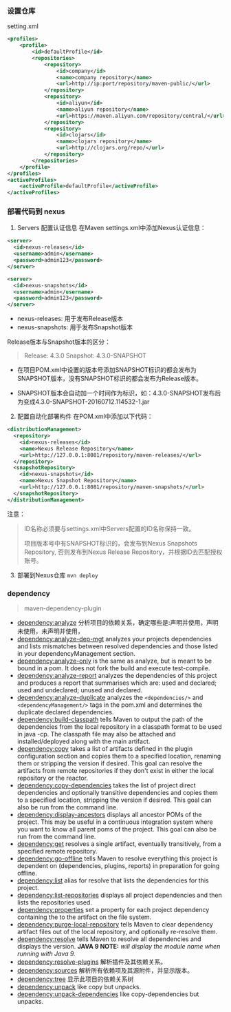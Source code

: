 ### 设置仓库

setting.xml

```xml
<profiles>
    <profile>
        <id>defaultProfile</id>
        <repositories>
            <repository>
                <id>company</id>
                <name>company repository</name>
                <url>http://ip:port/repository/maven-public/</url>
            </repository>
            <repository>
                <id>aliyun</id>
                <name>aliyun repository</name>
                <url>https://maven.aliyun.com/repository/central/</url>
            </repository>
            <repository>
                <id>clojars</id>
                <name>clojars repository</name>
                <url>http://clojars.org/repo/</url>
            </repository>
        </repositories>
    </profile>
</profiles>
<activeProfiles>
    <activeProfile>defaultProfile</activeProfile>
</activeProfiles>
```

### 部署代码到 nexus
1. Servers 配置认证信息
在Maven settings.xml中添加Nexus认证信息：
```xml
<server>
  <id>nexus-releases</id>
  <username>admin</username>
  <password>admin123</password>
</server>

<server>
  <id>nexus-snapshots</id>
  <username>admin</username>
  <password>admin123</password>
</server>
```
* nexus-releases: 用于发布Release版本
* nexus-snapshots: 用于发布Snapshot版本

Release版本与Snapshot版本的区分：

>Release: 4.3.0
>Snapshot: 4.3.0-SNAPSHOT

* 在项目POM.xml中设置的版本号添加SNAPSHOT标识的都会发布为SNAPSHOT版本，没有SNAPSHOT标识的都会发布为Release版本。

* SNAPSHOT版本会自动加一个时间作为标识，如：4.3.0-SNAPSHOT发布后为变成4.3.0-SNAPSHOT-20160712.114532-1.jar

2. 配置自动化部署构件
在POM.xml中添加以下代码：
```xml
<distributionManagement>  
  <repository>  
    <id>nexus-releases</id>  
    <name>Nexus Release Repository</name>  
    <url>http://127.0.0.1:8081/repository/maven-releases/</url>  
  </repository>  
  <snapshotRepository>  
    <id>nexus-snapshots</id>  
    <name>Nexus Snapshot Repository</name>  
    <url>http://127.0.0.1:8081/repository/maven-snapshots/</url>  
  </snapshotRepository>  
</distributionManagement> 
```
注意：

> ID名称必须要与settings.xml中Servers配置的ID名称保持一致。
>
> 项目版本号中有SNAPSHOT标识的，会发布到Nexus Snapshots Repository, 否则发布到Nexus Release Repository，并根据ID去匹配授权账号。

3. 部署到Nexus仓库
`mvn deploy`

### dependency
> maven-dependency-plugin

* [dependency:analyze](https://maven.apache.org/plugins/maven-dependency-plugin/analyze-mojo.html) 分析项目的依赖关系，确定哪些是:声明并使用，声明未使用，未声明并使用，
* [dependency:analyze-dep-mgt](https://maven.apache.org/plugins/maven-dependency-plugin/analyze-dep-mgt-mojo.html) analyzes your projects dependencies and lists mismatches between resolved dependencies and those listed in your dependencyManagement section.
* [dependency:analyze-only](https://maven.apache.org/plugins/maven-dependency-plugin/analyze-only-mojo.html) is the same as analyze, but is meant to be bound in a pom. It does not fork the build and execute test-compile.
* [dependency:analyze-report](https://maven.apache.org/plugins/maven-dependency-plugin/analyze-report-mojo.html) analyzes the dependencies of this project and produces a report that summarises which are: used and declared; used and undeclared; unused and declared.
* [dependency:analyze-duplicate](https://maven.apache.org/plugins/maven-dependency-plugin/analyze-duplicate-mojo.html) analyzes the `<dependencies/>` and `<dependencyManagement/>` tags in the pom.xml and determines the duplicate declared dependencies.
* [dependency:build-classpath](https://maven.apache.org/plugins/maven-dependency-plugin/build-classpath-mojo.html) tells Maven to output the path of the dependencies from the local repository in a classpath format to be used in java -cp. The classpath file may also be attached and installed/deployed along with the main artifact.
* [dependency:copy](https://maven.apache.org/plugins/maven-dependency-plugin/copy-mojo.html) takes a list of artifacts defined in the plugin configuration section and copies them to a specified location, renaming them or stripping the version if desired. This goal can resolve the artifacts from remote repositories if they don't exist in either the local repository or the reactor.
* [dependency:copy-dependencies](https://maven.apache.org/plugins/maven-dependency-plugin/copy-dependencies-mojo.html) takes the list of project direct dependencies and optionally transitive dependencies and copies them to a specified location, stripping the version if desired. This goal can also be run from the command line.
* [dependency:display-ancestors](https://maven.apache.org/plugins/maven-dependency-plugin/display-ancestors-mojo.html) displays all ancestor POMs of the project. This may be useful in a continuous integration system where you want to know all parent poms of the project. This goal can also be run from the command line.
* [dependency:get](https://maven.apache.org/plugins/maven-dependency-plugin/get-mojo.html) resolves a single artifact, eventually transitively, from a specified remote repository.
* [dependency:go-offline](https://maven.apache.org/plugins/maven-dependency-plugin/go-offline-mojo.html) tells Maven to resolve everything this project is dependent on (dependencies, plugins, reports) in preparation for going offline.
* [dependency:list](https://maven.apache.org/plugins/maven-dependency-plugin/list-mojo.html) alias for resolve that lists the dependencies for this project.
* [dependency:list-repositories](https://maven.apache.org/plugins/maven-dependency-plugin/list-repositories-mojo.html) displays all project dependencies and then lists the repositories used.
* [dependency:properties](https://maven.apache.org/plugins/maven-dependency-plugin/properties-mojo.html) set a property for each project dependency containing the to the artifact on the file system.
* [dependency:purge-local-repository](https://maven.apache.org/plugins/maven-dependency-plugin/purge-local-repository-mojo.html) tells Maven to clear dependency artifact files out of the local repository, and optionally re-resolve them.
* [dependency:resolve](https://maven.apache.org/plugins/maven-dependency-plugin/resolve-mojo.html) tells Maven to resolve all dependencies and displays the version. **JAVA 9 NOTE:** *will display the module name when running with Java 9.*
* [dependency:resolve-plugins](https://maven.apache.org/plugins/maven-dependency-plugin/resolve-plugins-mojo.html) 解析插件及其依赖关系。
* [dependency:sources](https://maven.apache.org/plugins/maven-dependency-plugin/sources-mojo.html) 解析所有依赖项及其源附件，并显示版本。
* [dependency:tree](https://maven.apache.org/plugins/maven-dependency-plugin/tree-mojo.html) 显示此项目的依赖关系树
* [dependency:unpack](https://maven.apache.org/plugins/maven-dependency-plugin/unpack-mojo.html) like copy but unpacks.
* [dependency:unpack-dependencies](https://maven.apache.org/plugins/maven-dependency-plugin/unpack-dependencies-mojo.html) like copy-dependencies but unpacks.

